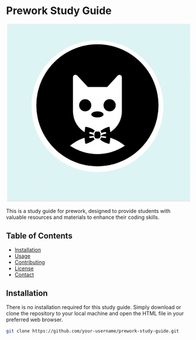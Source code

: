 # Prework Study Guide

![Profile image of cat wearing a bow tie.](./assets/bowtie-cat.png)

This is a study guide for prework, designed to provide students with valuable resources and materials to enhance their coding skills.

## Table of Contents

- [Installation](#installation)
- [Usage](#usage)
- [Contributing](#contributing)
- [License](#license)
- [Contact](#contact)

## Installation

There is no installation required for this study guide. Simply download or clone the repository to your local machine and open the HTML file in your preferred web browser.

```bash
git clone https://github.com/your-username/prework-study-guide.git
